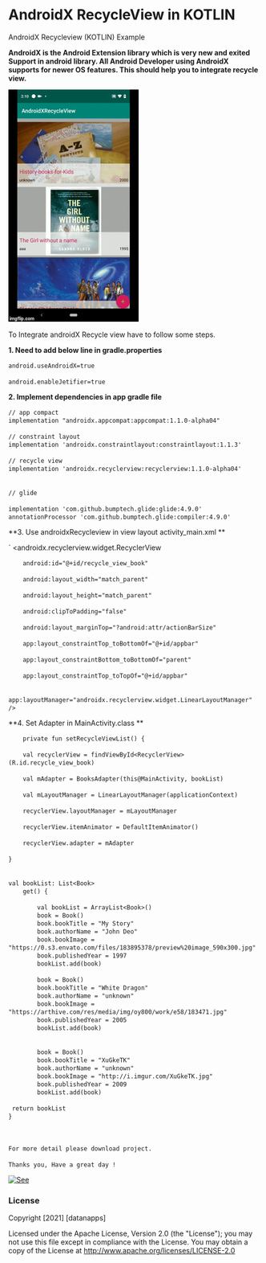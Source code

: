 # AndroidX RecycleView in KOTLIN
AndroidX Recycleview (KOTLIN) Example


**AndroidX is the Android Extension library which is very new and exited Support in android library.
All Android Developer using AndroidX supports for newer OS features. 
This should help you to integrate recycle view.**

![alt text](https://github.com/datanapps/AndroidXRecycleView/blob/master/screens/androidx_recycleview.gif)


To Integrate androidX Recycle view have to follow some steps.


**1. Need to add below line in gradle.properties**


    android.useAndroidX=true

    android.enableJetifier=true


**2. Implement dependencies in app gradle file**

    // app compact
    implementation "androidx.appcompat:appcompat:1.1.0-alpha04"

    // constraint layout
    implementation 'androidx.constraintlayout:constraintlayout:1.1.3'

    // recycle view
    implementation 'androidx.recyclerview:recyclerview:1.1.0-alpha04'


    // glide

    implementation 'com.github.bumptech.glide:glide:4.9.0'
    annotationProcessor 'com.github.bumptech.glide:compiler:4.9.0'

**3. Use androidxRecycleview in view layout activity_main.xml **


 `           <androidx.recyclerview.widget.RecyclerView
 
        android:id="@+id/recycle_view_book"
        
        android:layout_width="match_parent"
        
        android:layout_height="match_parent"
        
        android:clipToPadding="false"
        
        android:layout_marginTop="?android:attr/actionBarSize"
        
        app:layout_constraintTop_toBottomOf="@+id/appbar"
        
        app:layout_constraintBottom_toBottomOf="parent"
        
        app:layout_constraintTop_toTopOf="@+id/appbar"
        
        app:layoutManager="androidx.recyclerview.widget.LinearLayoutManager" />
        
        
        
        
**4. Set Adapter in MainActivity.class **



        private fun setRecycleViewList() {
 
        val recyclerView = findViewById<RecyclerView>(R.id.recycle_view_book)
        
        val mAdapter = BooksAdapter(this@MainActivity, bookList)
        
        val mLayoutManager = LinearLayoutManager(applicationContext)
        
        recyclerView.layoutManager = mLayoutManager
        
        recyclerView.itemAnimator = DefaultItemAnimator()
        
        recyclerView.adapter = mAdapter
        
    }
    
   
    val bookList: List<Book>
        get() {

            val bookList = ArrayList<Book>()
            book = Book()
            book.bookTitle = "My Story"
            book.authorName = "John Deo"
            book.bookImage = "https://0.s3.envato.com/files/183895378/preview%20image_590x300.jpg"
            book.publishedYear = 1997
            bookList.add(book)

            book = Book()
            book.bookTitle = "White Dragon"
            book.authorName = "unknown"
            book.bookImage = "https://arthive.com/res/media/img/oy800/work/e58/183471.jpg"
            book.publishedYear = 2005
            bookList.add(book)


            book = Book()
            book.bookTitle = "XuGkeTK"
            book.authorName = "unknown"
            book.bookImage = "http://i.imgur.com/XuGkeTK.jpg"
            book.publishedYear = 2009
            bookList.add(book)

     return bookList
    }
    
    
    
    For more detail please download project.
    
    Thanks you, Have a great day !



[![See](https://datanapps.com/public/dnarestapi/buy/buy_coffee4.png)](https://www.paypal.me/datanappspaynow)

  ### License

Copyright [2021] [datanapps]

   Licensed under the Apache License, Version 2.0 (the "License");
   you may not use this file except in compliance with the License.
   You may obtain a copy of the License at
   http://www.apache.org/licenses/LICENSE-2.0


